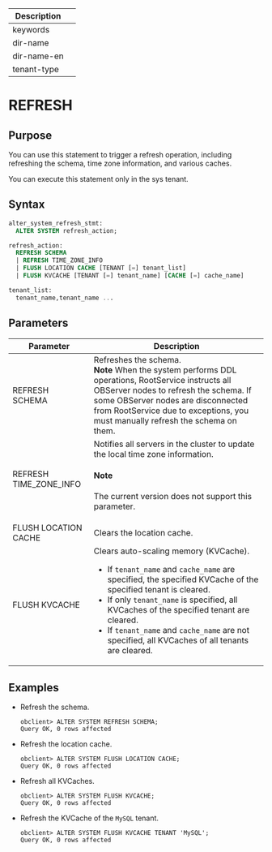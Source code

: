 | Description |                 |
|---------------|-----------------|
| keywords |                 |
| dir-name |                 |
| dir-name-en |                 |
| tenant-type |                 |

# REFRESH

## Purpose

You can use this statement to trigger a refresh operation, including refreshing the schema, time zone information, and various caches.

You can execute this statement only in the sys tenant.

## Syntax

```sql
alter_system_refresh_stmt:
  ALTER SYSTEM refresh_action;

refresh_action:
  REFRESH SCHEMA
  | REFRESH TIME_ZONE_INFO
  | FLUSH LOCATION CACHE [TENANT [=] tenant_list]
  | FLUSH KVCACHE [TENANT [=] tenant_name] [CACHE [=] cache_name]

tenant_list:
  tenant_name,tenant_name ...
```

## Parameters

| **Parameter** | **Description** |
|------------------------|----------------------------|
| REFRESH SCHEMA | Refreshes the schema.  <br>**Note** When the system performs DDL operations, RootService instructs all OBServer nodes to refresh the schema. If some OBServer nodes are disconnected from RootService due to exceptions, you must manually refresh the schema on them.  |
| REFRESH TIME_ZONE_INFO | Notifies all servers in the cluster to update the local time zone information.  <main id="notice" type='explain'><h4>Note</h4><p> The current version does not support this parameter. </p></main> |
| FLUSH LOCATION CACHE | Clears the location cache.  |
| FLUSH KVCACHE | Clears auto-scaling memory (KVCache).  <ul><li> If `tenant_name` and `cache_name` are specified, the specified KVCache of the specified tenant is cleared. </li>   <li> If only `tenant_name` is specified, all KVCaches of the specified tenant are cleared. </li>   <li> If `tenant_name` and `cache_name` are not specified, all KVCaches of all tenants are cleared. </li></ul> |


## Examples

* Refresh the schema.

   ```shell
   obclient> ALTER SYSTEM REFRESH SCHEMA;
   Query OK, 0 rows affected
   ```

* Refresh the location cache.

   ```shell
   obclient> ALTER SYSTEM FLUSH LOCATION CACHE;
   Query OK, 0 rows affected
   ```

* Refresh all KVCaches.

   ```shell
   obclient> ALTER SYSTEM FLUSH KVCACHE;
   Query OK, 0 rows affected
   ```

* Refresh the KVCache of the `MySQL` tenant.

   ```shell
   obclient> ALTER SYSTEM FLUSH KVCACHE TENANT 'MySQL';
   Query OK, 0 rows affected
   ```
